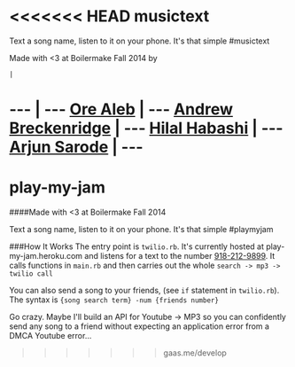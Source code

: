 <<<<<<< HEAD
musictext
===========

Text a song name, listen to it on your phone. It's that simple #musictext


Made with <3 at Boilermake Fall 2014 by 

    |
--- | ---
[Ore Aleb](https://github.com/orealeb) | ---
[Andrew Breckenridge](https://github.com/andrewsb) | ---
[Hilal Habashi](https://github.com/hilalh) | ---
[Arjun Sarode](https://github.com/asarode) | ---
=======
play-my-jam
===========

####Made with <3 at Boilermake Fall 2014

Text a song name, listen to it on your phone. It's that simple #playmyjam

###How It Works
The entry point is `twilio.rb`. It's currently hosted at play-my-jam.heroku.com and listens for a text to the number [918-212-9899](tel:+19182129899). It calls functions in `main.rb` and then carries out the whole `search -> mp3 -> twilio call`

You can also send a song to your friends, (see `if` statement in `twilio.rb`). The syntax is `{song search term} -num {friends number}`


Go crazy. Maybe I'll build an API for Youtube -> MP3 so you can confidently send any song to a friend without expecting an application error from a DMCA Youtube error...
>>>>>>> gaas.me/develop
